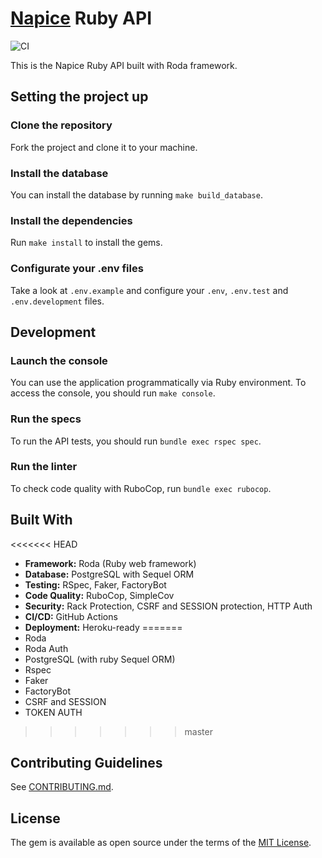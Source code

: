# [Napice](http://napice.com) Ruby API 

![CI](https://github.com/Napice/napice-ruby/workflows/CI/badge.svg) 

This is the Napice Ruby API built with Roda framework.

## Setting the project up

### Clone the repository

Fork the project and clone it to your machine.

### Install the database

You can install the database by running `make build_database`.

### Install the dependencies

Run `make install` to install the gems.

### Configurate your .env files

Take a look at `.env.example` and configure your `.env`, `.env.test` and `.env.development` files.

## Development

### Launch the console

You can use the application programmatically via Ruby environment. To access the console, you should run `make console`.

### Run the specs

To run the API tests, you should run `bundle exec rspec spec`.

### Run the linter

To check code quality with RuboCop, run `bundle exec rubocop`.

## Built With

<<<<<<< HEAD
* **Framework:** Roda (Ruby web framework)
* **Database:** PostgreSQL with Sequel ORM
* **Testing:** RSpec, Faker, FactoryBot
* **Code Quality:** RuboCop, SimpleCov
* **Security:** Rack Protection, CSRF and SESSION protection, HTTP Auth
* **CI/CD:** GitHub Actions
* **Deployment:** Heroku-ready
=======
* Roda
* Roda Auth
* PostgreSQL (with ruby Sequel ORM)
* Rspec
* Faker
* FactoryBot
* CSRF and SESSION
* TOKEN AUTH
>>>>>>> master

## Contributing Guidelines

See [CONTRIBUTING.md](https://github.com/napice/napice-api/blob/master/CONTRIBUTING.md).

## License

The gem is available as open source under the terms of the [MIT License](http://opensource.org/licenses/MIT).
